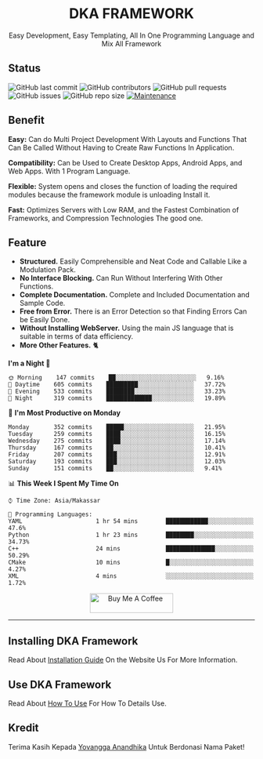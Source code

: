<h1 align="center">DKA FRAMEWORK</h1>
<!--<p align="center">
  <a href="#">
    <img alt="DKA" src="https://dkaresearchcenter.com/wp-content/uploads/2020/06/DKAsaa.png?raw=true" width="545" />
  </a>
</p> -->

<p align="center">
  Easy Development, Easy Templating, All In One Programming Language and Mix All Framework
</p>

## Status

![GitHub last commit](https://img.shields.io/github/last-commit/DKAResearchCenter/DKAJSFramework)
![GitHub contributors](https://img.shields.io/github/contributors/DKAResearchCenter/DKAJSFramework)
![GitHub pull requests](https://img.shields.io/github/issues-pr/DKAResearchCenter/DKAJSFramework)
![GitHub issues](https://img.shields.io/github/issues/DKAResearchCenter/DKAJSFramework)
![GitHub repo size](https://img.shields.io/github/repo-size/DKAResearchCenter/DKAJSFramework)
[![Maintenance](https://img.shields.io/badge/Maintained%3F-yes-green.svg)](https://GitHub.com/Naereen/StrapDown.js/graphs/commit-activity)


## Benefit

**Easy:** Can do Multi Project Development With Layouts and Functions That Can Be Called Without Having to Create Raw
Functions In Application.

**Compatibility:** Can be Used to Create Desktop Apps, Android Apps, and Web Apps. With 1 Program Language.

**Flexible:** System opens and closes the function of loading the required modules because the framework module is
unloading Install it.

**Fast:** Optimizes Servers with Low RAM, and the Fastest Combination of Frameworks, and Compression Technologies The
good one.

## Feature

* **Structured.** Easily Comprehensible and Neat Code and Callable Like a Modulation Pack.
* **No Interface Blocking.** Can Run Without Interfering With Other Functions.
* **Complete Documentation.** Complete and Included Documentation and Sample Code.
* **Free from Error.** There is an Error Detection so that Finding Errors Can be Easily Done.
* **Without Installing WebServer.** Using the main JS language that is suitable in terms of data efficiency.
* **More Other Features.** 🐈

**I'm a Night 🦉**

```text
🌞 Morning    147 commits    ██░░░░░░░░░░░░░░░░░░░░░░░   9.16% 
🌆 Daytime    605 commits    █████████░░░░░░░░░░░░░░░░   37.72% 
🌃 Evening    533 commits    ████████░░░░░░░░░░░░░░░░░   33.23% 
🌙 Night      319 commits    █████████████░░░░░░░░░░░░   19.89%

```

📅 **I'm Most Productive on Monday**

```text
Monday       352 commits    █████░░░░░░░░░░░░░░░░░░░░   21.95% 
Tuesday      259 commits    ████░░░░░░░░░░░░░░░░░░░░░   16.15% 
Wednesday    275 commits    ████░░░░░░░░░░░░░░░░░░░░░   17.14% 
Thursday     167 commits    ██░░░░░░░░░░░░░░░░░░░░░░░   10.41% 
Friday       207 commits    ███░░░░░░░░░░░░░░░░░░░░░░   12.91% 
Saturday     193 commits    ███░░░░░░░░░░░░░░░░░░░░░░   12.03% 
Sunday       151 commits    ██░░░░░░░░░░░░░░░░░░░░░░░   9.41%

```

📊 **This Week I Spent My Time On**

```text
⌚︎ Time Zone: Asia/Makassar

💬 Programming Languages: 
YAML                     1 hr 54 mins        ████████████░░░░░░░░░░░░░   47.6% 
Python                   1 hr 23 mins        ████████░░░░░░░░░░░░░░░░░   34.73% 
C++                      24 mins             ██████████████░░░░░░░░░░░   50.29% 
CMake                    10 mins             █░░░░░░░░░░░░░░░░░░░░░░░░   4.27% 
XML                      4 mins              ░░░░░░░░░░░░░░░░░░░░░░░░░   1.72%

```

<p align="center">
<a href="https://www.buymeacoffee.com/celiduba" target="_blank"><img src="https://cdn.buymeacoffee.com/buttons/default-red.png" alt="Buy Me A Coffee" height="40" width="170" ></a>
</p>

---


## Installing DKA Framework

Read About [Installation Guide](https://github.com/YovanggaAnandhika/DKAFramework/blob/master/INSTALL.md) On the Website
Us For More Information.

## Use DKA Framework

Read About [How To Use](https://github.com/YovanggaAnandhika/DKAFramework/blob/master/USAGE.md) For How To Details Use.
## Kredit

Terima Kasih Kepada [Yovangga Anandhika](https://github.com/YovanggaAnandhika) Untuk Berdonasi Nama Paket!
